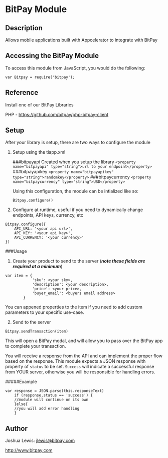# BitPay Module

## Description

Allows mobile applications built with Appcelerator to integrate with BitPay


## Accessing the BitPay Module

To access this module from JavaScript, you would do the following:

    var Bitpay = require('bitpay');

## Reference

Install one of our BitPay Libraries

PHP - <https://github.com/bitpay/php-bitpay-client>

## Setup

After your library is setup, there are two ways to configure the module

1.  Setup using the tiapp.xml

	###bitpayapi
	Created when you setup the library
	`<property name="bitpayapi" type="string">url to your endpoint</property>`
	###bitpayapikey
    `<property name="bitpayapikey" type="string">randomkey</property>`
    ###bitpaycurrency
    `<property name="bitpaycurrency" type="string">USD</property>`
    
    Using this configuration, the module can be intialized like so:
    
    `Bitpay.configure()`
    
2. Configure at runtime, useful if you need to dynamically change endpoints, API keys, currency, etc

```
Bitpay.configure({
    API_URL: '<your api url>',
    API_KEY: '<your api key>',
    API_CURRENCY: '<your currency>'
})
```

###Usage
1.  Create your product to send to the server (***note these fields are required at a minimum***)

```
var item = {
            'sku': <your sky>,
            'description': <your description>,
            'price': <your price>,
            'buyer_email': <buyers email address>
        }
```
You can appened properties to the item if you need to add custom parameters to your specific use-case.

2.  Send to the server

```
Bitpay.sendTransaction(item)
```
This will open a BitPay modal, and will allow you to pass over the BitPay app to complete your transaction. 

You will receive a response from the API and can implement the proper flow based on the response.  This module expects a JSON response with property of `status` to be set.  `Success` will indicate a successful response from YOUR server, otherwise you will be responsible for handling errors.

#####Example
```
var response = JSON.parse(this.responseText)
    if (response.status == 'success') {
    //module will continue on its own
    }else{
    //you will add error handling
    }
```


## Author

Joshua Lewis:  <jlewis@bitpay.com>

<http://www.bitpay.com>
